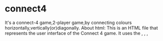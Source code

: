 # connect4
It's a connect-4 game,2-player game,by connecting colours horizontally,vertically(or)diagonally.
About html:
This is an HTML file that represents the user interface of the Connect 4 game. 
It uses the <html>, <head>, <meta>, <title>, <link>, <body>, <h1>, <h2>, <div>, <ul>, and <p> elements to create the layout of the game.

The <head> element contains the <meta> element that sets the character encoding and the <link> element that links the external CSS file that styles the game.

The <body> element contains all the elements that make up the game, such as the title, the message displaying whose turn it is, and the game board. 
The background image is set to cover the entire body and center it by using the background-image, background-size, background-position, and background-repeat properties.

The <h1> element displays the title of the game, and the <h2> element displays the message about whose turn it is.

The <div> element with the class "board" contains all the elements that make up the game board. 
The "board" class is styled with CSS to create the grid layout of the game board.

The <ul> element with the class "column" is used to create the columns of the game board. 
Each <ul> element has an id that corresponds to the column number, and it contains several <p> elements that represent the cells of the game board.
Each <p> element has an id that corresponds to the row and column numbers.

The script tag at the bottom of the file links to the external JavaScript file that controls the logic of the game.

Overall, this HTML file creates the structure and layout of the Connect 4 game. 
It uses CSS and JavaScript to control the appearance and behavior of the elements on the page.

ABOUT CSS:

This is a CSS code that styles the Connect 4 game. It sets the font-size, margins, padding, and the layout of the elements on the page. 
The code uses CSS Grid Layout to create a grid system and center the elements on the page.
The body element is set to display: grid and place-items: center, which centers all the elements inside it horizontally and vertically. 
The .board class is also set to display: grid and grid-template-columns: repeat(7,1fr), which creates a grid with 7 columns.
Each of them taking up 1 fraction of the available space.
The border, width, and background-color properties are used to style the board and give it a border and a specific background color.
The ul element is set to display: grid and place-items: center, which centers the items inside it horizontally and vertically.
The p element inside it is given specific width, height, border, and background color properties.
The media queries at the bottom of the code are used to change the layout and styles of the elements based on the screen size.
For example, if the screen width is less than 700px, the width of the board and the chip size are reduced.
This CSS code is used to make the Connect 4 game visually appealing and responsive to different screen sizes.


ABOUT JS:
This is a JavaScript code that implements a Connect 4 game.
The game board is represented by a table in an HTML file, and the JavaScript code is used to determine the winner of the game by checking the background color of the table cells. 
The check() function checks if the background color of four consecutive cells in a row, column, or diagonal is the same as the specified player's color, which is either "red" or "yellow".
If the function finds such a sequence of cells. I
t alerts the winner and reloads the page. The document.querySelectorAll(".column") selects all elements with the class "column" and adds a click event listener to each of them, 
so that when the user clicks on a column, the corresponding cell at the bottom of that column will be colored with the current player's color, and the turn will switch to the other player.
Additionally, the code also uses variables val_c1 through val_c7 to keep track of the number of chips already placed in each column, 
so that the new chip is placed at the bottom of the column. 
It also uses the turn variable to alternate between players and the whosturn element to display the current player's turn.
It's also worth noting that the code uses setTimeout function which delays the execution of check function by 200ms which allows the chip to be placed before checking the winner.



